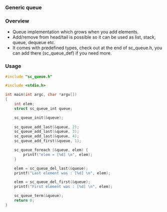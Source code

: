 ### Generic queue

### Overview

- Queue implementation which grows when you add elements.
- Add/remove from head/tail is possible so it can be used as list, stack,  
  queue, dequeue etc.
- It comes with predefined types, check out at the end of sc_queue.h, you can
  add there (sc_queue_def) if you need more.


### Usage


```c
#include "sc_queue.h"

#include <stdio.h>

int main(int argc, char *argv[])
{
	int elem;
	struct sc_queue_int queue;

	sc_queue_init(&queue);
	
	sc_queue_add_last(&queue, 2);
	sc_queue_add_last(&queue, 3);
	sc_queue_add_last(&queue, 4);
	sc_queue_add_first(&queue, 1);

	sc_queue_foreach (&queue, elem) {
		printf("elem = [%d] \n", elem);
	}

	elem = sc_queue_del_last(&queue);
	printf("Last element was : [%d] \n", elem);

	elem = sc_queue_del_first(&queue);
	printf("First element was : [%d] \n", elem);

	sc_queue_term(&queue);
	return 0;
}
```
